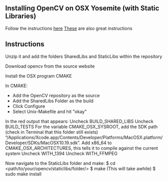 ## Installing OpenCV on OSX Yosemite (with Static Libraries)

Follow the instructions [here](http://blogs.wcode.org/2014/10/howto-install-build-and-use-opencv-macosx-10-10/)
[These](http://shiffman.net/2011/01/23/how-to-build-opencv-static-libraries-mac-os-x/) are also great instructions

## Instructions

Unzip it and add the folders SharedLibs and StaticLibs within the repository

Download opencv from the source website

Install the OSX program CMAKE

In CMAKE:
+ Add the OpenCV repository as the source
+ Add the SharedLibs Folder as the build
+ Click Configure
+ Select Unix-Makefile and hit "okay"


In the red output that appears:
Uncheck BUILD_SHARED_LIBS
Uncheck BUILD_TESTS
For the variable CMAKE_OSX_SYSROOT, add the SDK path (check in Terminal that this folder still exists) “/Applications/Xcode.app/Contents/Developer/Platforms/MacOSX.platform/Developer/SDKs/MacOSX10.19.sdk”.
Add x86_64 to CMAKE_OSX_ARCHITECTURES, this tells it to compile against the current system
Uncheck WITH_1394
Uncheck WITH_FFMPEG

Now navigate to the StaticLibs folder and make:
$ cd <path/to/your/opencv/staticlibs/folder/>
$ make (This will take awhile)
$ sudo make install


